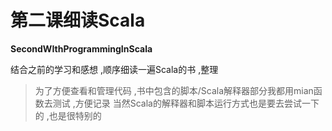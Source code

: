 # 第二课细读Scala

**SecondWIthProgrammingInScala**

结合之前的学习和感想 ,顺序细读一遍Scala的书 ,整理

> 为了方便查看和管理代码 ,书中包含的脚本/Scala解释器部分我都用mian函数去测试 ,方便记录
> 当然Scala的解释器和脚本运行方式也是要去尝试一下的 ,也是很特别的
